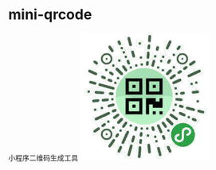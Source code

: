 # mini-qrcode
小程序二维码生成工具
![image](https://github.com/dongkaifei/mini-qrcode/blob/master/images/qrcode-image.jpg)
